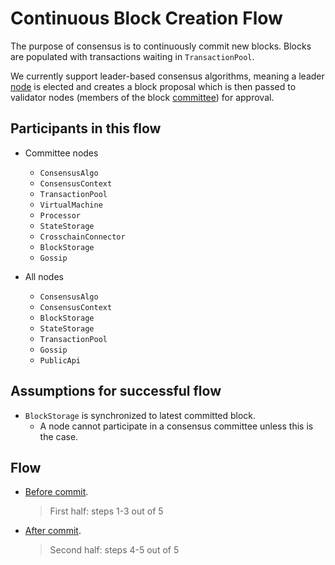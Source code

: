 # Continuous Block Creation Flow

The purpose of consensus is to continuously commit new blocks. Blocks are populated with transactions waiting in `TransactionPool`.

We currently support leader-based consensus algorithms, meaning a leader [node](../../terminology.md) is elected and creates a block proposal which is then passed to validator nodes (members of the block [committee](../../terminology.md)) for approval.

## Participants in this flow

* Committee nodes
  * `ConsensusAlgo`
  * `ConsensusContext`
  * `TransactionPool`
  * `VirtualMachine`
  * `Processor`
  * `StateStorage`
  * `CrosschainConnector`
  * `BlockStorage`
  * `Gossip`

* All nodes
  * `ConsensusAlgo`
  * `ConsensusContext`
  * `BlockStorage`
  * `StateStorage`
  * `TransactionPool`
  * `Gossip`
  * `PublicApi`

## Assumptions for successful flow

* `BlockStorage` is synchronized to latest committed block.
  * A node cannot participate in a consensus committee unless this is the case.

## Flow

* [Before commit](block-creation-before-commit.md).

  > First half: steps 1-3 out of 5

* [After commit](block-creation-after-commit.md).

  > Second half: steps 4-5 out of 5
